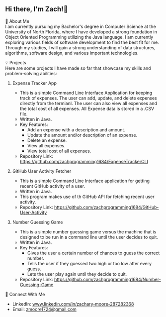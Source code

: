 ## Hi there, I'm Zach!👋

🚀 About Me  
I am currently pursuing my Bachelor's degree in Computer Science at the University of North Florida, where I have developed a strong foundation in Object Oriented Programming utilizing the Java language. I am currently exploring various fields of software development to find the best fit for me. Through my studies, I will gain a strong understanding of data structures, algorithms, software design, and various important technologies.  


💡 Projects  
Here are some projects I have made so far that showcase my skills and problem-solving abilities:  

1. Expense Tracker App
   - This is a simple Command Line Interface Application for keeping track of expenses. The user can add, update, and delete expenses directly from the termianl. The user can also view all expenses and the total cost of all expenses. All Expense data is stored in a .CSV file.
   - Written in Java.
   - Key Features:
     - Add an expense with a description and amount.
     - Update the amount and/or description of an expense.
     - Delete an expense.
     - View all expenses.
     - View total cost of all expenses.
   - Repository Link: https://github.com/zachprogramming1684/ExpenseTrackerCLI

2. GitHub User Activity Fetcher  
   - This is a simple Command Line Interface application for getting recent GitHub activity of a user.
   - Written in Java.
   - This program makes use of th GitHub API for fetching recent user activity.
   - Repository Link: https://github.com/zachprogramming1684/GitHub-User-Activity

3. Number Guessing Game
   - This is a simple number guessing game versus the machine that is designed to be run in a command line until the user decides to quit.
   - Written in Java.
   - Key Features:
     - Gives the user a certain number of chances to guess the correct number.
     - Tells the user if they guessed two high or too low after every guess.
     - Lets the user play again until they decide to quit.
   - Repository Link: https://github.com/zachprogramming1684/Number-Guessing-Game

🤝 Connect With Me  
- LinkedIn: www.linkedin.com/in/zachary-moore-287282368
- Email: zmoore1724@gmail.com
